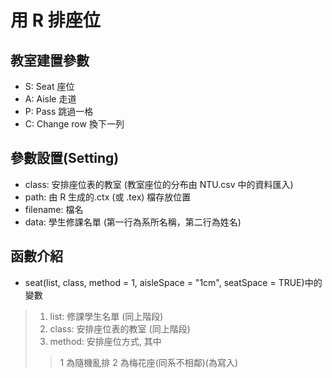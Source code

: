 # 用 R 排座位
## 教室建置參數
   * S: Seat 座位
   * A: Aisle 走道
   * P: Pass 跳過一格
   * C: Change row 換下一列
   
## 參數設置(Setting)
   * class: 安排座位表的教室 (教室座位的分布由 NTU.csv 中的資料匯入)
   * path: 由 R 生成的.ctx (或 .tex) 檔存放位置
   * filename: 檔名
   * data: 學生修課名單 (第一行為系所名稱，第二行為姓名)
   
## 函數介紹
   * seat(list, class, method = 1, aisleSpace = "1cm", seatSpace = TRUE)中的變數 
   > 1. list: 修課學生名單 (同上階段)
   > 2. class: 安排座位表的教室 (同上階段)
   > 3. method: 安排座位方式, 其中 
   >> 1 為隨機亂排
   >> 2 為梅花座(同系不相鄰)(為寫入)
